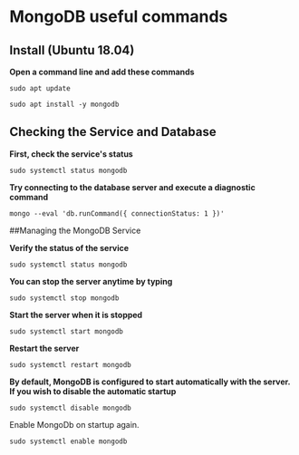 # MongoDB useful commands

## Install (Ubuntu 18.04)
**Open a command line and add these commands**

`sudo apt update`

`sudo apt install -y mongodb`

## Checking the Service and Database

**First, check the service's status**

`sudo systemctl status mongodb`

**Try connecting to the database server and execute a diagnostic command**

`mongo --eval 'db.runCommand({ connectionStatus: 1 })'`

##Managing the MongoDB Service

**Verify the status of the service**

`sudo systemctl status mongodb`

**You can stop the server anytime by typing**

`sudo systemctl stop mongodb`

**Start the server when it is stopped**

`sudo systemctl start mongodb`

**Restart the server**

`sudo systemctl restart mongodb`

**By default, MongoDB is configured to start automatically with the server. If you wish to disable the automatic startup**

`sudo systemctl disable mongodb`

Enable MongoDb on startup again.

`sudo systemctl enable mongodb`


